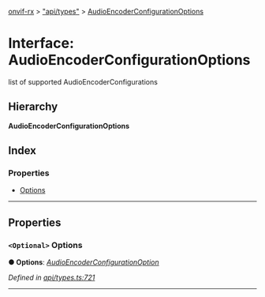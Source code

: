 [onvif-rx](../README.md) > ["api/types"](../modules/_api_types_.md) > [AudioEncoderConfigurationOptions](../interfaces/_api_types_.audioencoderconfigurationoptions.md)

# Interface: AudioEncoderConfigurationOptions

list of supported AudioEncoderConfigurations

## Hierarchy

**AudioEncoderConfigurationOptions**

## Index

### Properties

* [Options](_api_types_.audioencoderconfigurationoptions.md#options)

---

## Properties

<a id="options"></a>

### `<Optional>` Options

**● Options**: *[AudioEncoderConfigurationOption](_api_types_.audioencoderconfigurationoption.md)*

*Defined in [api/types.ts:721](https://github.com/patrickmichalina/onvif-rx/blob/3ab1739/src/api/types.ts#L721)*

___

